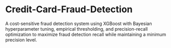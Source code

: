 # Credit-Card-Fraud-Detection
A cost-sensitive fraud detection system using XGBoost with Bayesian hyperparameter tuning, empirical thresholding, and precision-recall optimization to maximize fraud detection recall while maintaining a minimum precision level.
